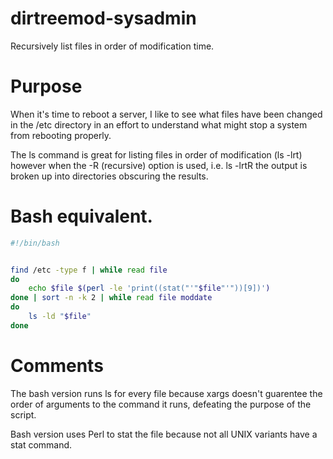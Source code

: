 # dirtreemod-sysadmin

Recursively list files in order of modification time.

# Purpose

When it's time to reboot a server, I like to see what files have been changed
in the /etc directory in an effort to understand what might stop a system
from rebooting properly.

The ls command is great for listing files in order of modification (ls -lrt)
however when the -R (recursive) option is used, i.e. ls -lrtR the output is
broken up into directories obscuring the results.

# Bash equivalent.

```bash
#!/bin/bash


find /etc -type f | while read file
do
	echo $file $(perl -le 'print((stat("'"$file"'"))[9])')
done | sort -n -k 2 | while read file moddate
do
	ls -ld "$file"
done
```

# Comments

The bash version runs ls for every file because xargs doesn't guarentee the
order of arguments to the command it runs, defeating the purpose of the
script.

Bash version uses Perl to stat the file because not all UNIX variants have a
stat command.
